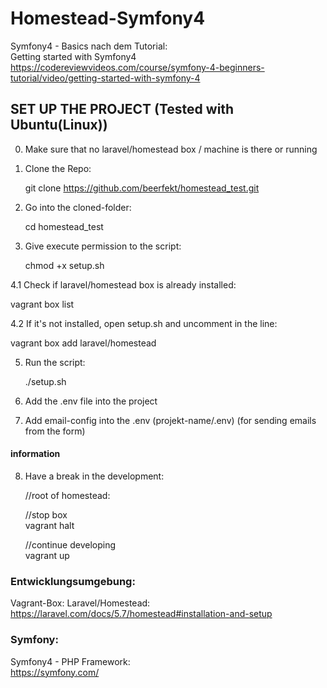 # Homestead-Symfony4  
  
  

Symfony4 - Basics nach dem Tutorial:    
Getting started with Symfony4  
<https://codereviewvideos.com/course/symfony-4-beginners-tutorial/video/getting-started-with-symfony-4>  


## SET UP THE PROJECT (Tested with Ubuntu(Linux))

0. Make sure that no laravel/homestead box / machine is there or running
  
1. Clone the Repo: 
  
    git clone https://github.com/beerfekt/homestead_test.git
 
2. Go into the cloned-folder:
   
     cd homestead_test  
     
 
3. Give execute permission to the script:  

    chmod +x setup.sh

4.1 Check if laravel/homestead box is already installed:  
  
  vagrant box list

4.2 If it's not installed, open setup.sh and uncomment in the line:  
  
  vagrant box add laravel/homestead


5. Run the script:  
  
    ./setup.sh

6. Add the .env file into the project

7. Add email-config into the .env (projekt-name/.env)
   (for sending emails from the form)  
   
 
#### information ####

8. Have a break in the development:
  
    //root of homestead:  
    
  
    //stop box  
    vagrant halt
    
    //continue developing  
    vagrant up  
    

### Entwicklungsumgebung:        

Vagrant-Box: Laravel/Homestead:  
<https://laravel.com/docs/5.7/homestead#installation-and-setup>  


### Symfony:  

Symfony4 - PHP Framework:  
<https://symfony.com/>


